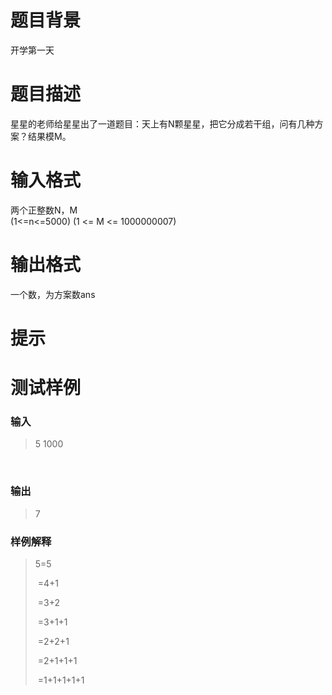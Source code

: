 # 

 
 # 题目背景 
<p>开学第一天</p> 

 
 # 题目描述 
<p>星星的老师给星星出了一道题目：天上有N颗星星，把它分成若干组，问有几种方案？结果模M。</p> 

 
 # 输入格式 
<p>两个正整数N，M<br />
(1&lt;=n&lt;=5000)&nbsp;(1&nbsp;&lt;=&nbsp;M&nbsp;&lt;=&nbsp;1000000007)</p> 

 
 # 输出格式 
<p>一个数，为方案数ans</p> 

 
 # 提示 
<h1>测试样例</h1>

<h3>输入</h3>

<blockquote>
<p>5&nbsp;1000</p>
</blockquote>

<p>&nbsp;</p>

<h3>输出</h3>

<blockquote>
<p>7</p>
</blockquote>

<h3>样例解释</h3>

<blockquote>
<p>5=5</p>

<p>&nbsp;=4+1</p>

<p>&nbsp;=3+2</p>

<p>&nbsp;=3+1+1</p>

<p>&nbsp;=2+2+1</p>

<p>&nbsp;=2+1+1+1</p>

<p>&nbsp;=1+1+1+1+1</p>
</blockquote>

<p>&nbsp;</p> 
